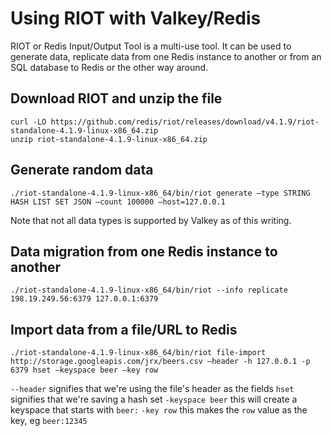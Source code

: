# Using RIOT with Valkey/Redis

RIOT or Redis Input/Output Tool is a multi-use tool. It can be used to generate data, replicate data from one Redis instance to another or from an SQL database to Redis or the other way around.

## Download RIOT and unzip the  file
```
curl -LO https://github.com/redis/riot/releases/download/v4.1.9/riot-standalone-4.1.9-linux-x86_64.zip
unzip riot-standalone-4.1.9-linux-x86_64.zip
```

## Generate random data
```
./riot-standalone-4.1.9-linux-x86_64/bin/riot generate —type STRING HASH LIST SET JSON —count 100000 —host=127.0.0.1 
```
Note that not all data types is supported by Valkey as of this writing.

## Data migration from one Redis instance to another
```
./riot-standalone-4.1.9-linux-x86_64/bin/riot --info replicate 198.19.249.56:6379 127.0.0.1:6379 
```

## Import data from a file/URL to Redis
```
./riot-standalone-4.1.9-linux-x86_64/bin/riot file-import http://storage.googleapis.com/jrx/beers.csv —header -h 127.0.0.1 -p 6379 hset —keyspace beer —key row
```
`--header` signifies that we're using the file's header as the fields
`hset` signifies that we're saving a hash set
`-keyspace beer` this will create a keyspace that starts with `beer:`
`-key row` this makes the `row` value as the key, eg `beer:12345`

